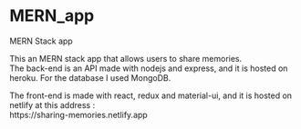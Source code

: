 # MERN_app
MERN Stack app
<p align="left">
  This an MERN stack app that allows users to share memories.<br>
  The back-end is an API made with nodejs and express, and it is hosted on heroku.
  For the database I used MongoDB.
</p>
<p>
  The front-end is made with react, redux and material-ui, and it is hosted on netlify at this address :<br>
  https://sharing-memories.netlify.app
</p>
